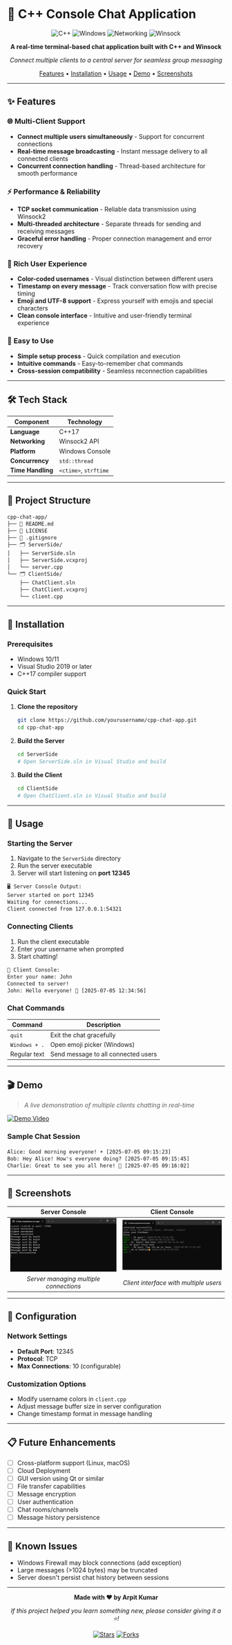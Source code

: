 # 💬 C++ Console Chat Application

<div align="center">

![C++](https://img.shields.io/badge/C%2B%2B-00599C?style=for-the-badge&logo=c%2B%2B&logoColor=white)
![Windows](https://img.shields.io/badge/Windows-0078D6?style=for-the-badge&logo=windows&logoColor=white)
![Networking](https://img.shields.io/badge/Networking-TCP-blue?style=for-the-badge&logo=cloudflare&logoColor=white)
![Winsock](https://img.shields.io/badge/Winsock2-API-orange?style=for-the-badge)

**A real-time terminal-based chat application built with C++ and Winsock**

*Connect multiple clients to a central server for seamless group messaging*

[Features](#-features) • [Installation](#-installation) • [Usage](#-usage) • [Demo](#-demo) • [Screenshots](#-screenshots)

</div>

---

## ✨ Features

### 🌐 **Multi-Client Support**
- **Connect multiple users simultaneously** - Support for concurrent connections
- **Real-time message broadcasting** - Instant message delivery to all connected clients
- **Concurrent connection handling** - Thread-based architecture for smooth performance

### ⚡ **Performance & Reliability**
- **TCP socket communication** - Reliable data transmission using Winsock2
- **Multi-threaded architecture** - Separate threads for sending and receiving messages
- **Graceful error handling** - Proper connection management and error recovery

### 🎨 **Rich User Experience**
- **Color-coded usernames** - Visual distinction between different users
- **Timestamp on every message** - Track conversation flow with precise timing
- **Emoji and UTF-8 support** - Express yourself with emojis and special characters
- **Clean console interface** - Intuitive and user-friendly terminal experience

### 🔧 **Easy to Use**
- **Simple setup process** - Quick compilation and execution
- **Intuitive commands** - Easy-to-remember chat commands
- **Cross-session compatibility** - Seamless reconnection capabilities

---

## 🛠️ Tech Stack

| Component | Technology |
|-----------|------------|
| **Language** | C++17 |
| **Networking** | Winsock2 API |
| **Platform** | Windows Console |
| **Concurrency** | `std::thread` |
| **Time Handling** | `<ctime>`, `strftime` |

---

## 📁 Project Structure

```
cpp-chat-app/
├── 📄 README.md
├── 📄 LICENSE
├── 📄 .gitignore
├── 🗂️ ServerSide/
│   ├── ServerSide.sln
│   ├── ServerSide.vcxproj
│   └── server.cpp
└── 🗂️ ClientSide/
    ├── ChatClient.sln
    ├── ChatClient.vcxproj
    └── client.cpp
```

---

## 🚀 Installation

### Prerequisites
- Windows 10/11
- Visual Studio 2019 or later
- C++17 compiler support

### Quick Start

1. **Clone the repository**
   ```bash
   git clone https://github.com/yourusername/cpp-chat-app.git
   cd cpp-chat-app
   ```

2. **Build the Server**
   ```bash
   cd ServerSide
   # Open ServerSide.sln in Visual Studio and build
   ```

3. **Build the Client**
   ```bash
   cd ClientSide
   # Open ChatClient.sln in Visual Studio and build
   ```

---

## 🎯 Usage

### Starting the Server

1. Navigate to the `ServerSide` directory
2. Run the server executable
3. Server will start listening on **port 12345**

```
🖥️ Server Console Output:
Server started on port 12345
Waiting for connections...
Client connected from 127.0.0.1:54321
```

### Connecting Clients

1. Run the client executable
2. Enter your username when prompted
3. Start chatting!

```
💬 Client Console:
Enter your name: John
Connected to server!
John: Hello everyone! 👋 [2025-07-05 12:34:56]
```

### Chat Commands

| Command | Description |
|---------|-------------|
| `quit` | Exit the chat gracefully |
| `Windows + .` | Open emoji picker (Windows) |
| Regular text | Send message to all connected users |

---

## 🎬 Demo

> *A live demonstration of multiple clients chatting in real-time*

[![Demo Video](https://img.shields.io/badge/▶️-Watch%20Demo-red?style=for-the-badge&logo=youtube)](https://www.youtube.com/watch?v=your_video_id_here)

### Sample Chat Session
```
Alice: Good morning everyone! ☀️ [2025-07-05 09:15:23]
Bob: Hey Alice! How's everyone doing? [2025-07-05 09:15:45]
Charlie: Great to see you all here! 🎉 [2025-07-05 09:16:02]
```

---

## 📸 Screenshots

<div align="center">

| Server Console | Client Console |
|:--------------:|:--------------:|
| ![Server Demo](serverss.png) | ![Client Demo](clientss.png) |
| *Server managing multiple connections* | *Client interface with multiple users* |

</div>

---

## 🔧 Configuration

### Network Settings
- **Default Port**: 12345
- **Protocol**: TCP
- **Max Connections**: 10 (configurable)

### Customization Options
- Modify username colors in `client.cpp`
- Adjust message buffer size in server configuration
- Change timestamp format in message handling

---

## 📋 Future Enhancements

- [ ] Cross-platform support (Linux, macOS)
- [ ] Cloud Deployment
- [ ] GUI version using Qt or similar
- [ ] File transfer capabilities
- [ ] Message encryption
- [ ] User authentication
- [ ] Chat rooms/channels
- [ ] Message history persistence

---

## 🐛 Known Issues

- Windows Firewall may block connections (add exception)
- Large messages (>1024 bytes) may be truncated
- Server doesn't persist chat history between sessions

---



<div align="center">

**Made with ❤️ by Arpit Kumar**

*If this project helped you learn something new, please consider giving it a ⭐!*

[![Stars](https://img.shields.io/github/stars/arpitkumar0007/cpp-chat-app?style=social)](https://github.com/arpitkumar0007/cpp-chat-app/stargazers)
[![Forks](https://img.shields.io/github/forks/arpitkumar0007/cpp-chat-app?style=social)](https://github.com/arpitkumar0007/cpp-chat-app/network/members)

</div>
